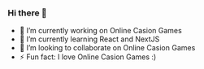 ### Hi there 👋

- 🔭 I’m currently working on Online Casion Games
- 🌱 I’m currently learning React and NextJS
- 👯 I’m looking to collaborate on Online Casion Games
- ⚡ Fun fact: I love Online Casion Games :)

